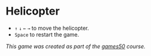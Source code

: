 # Helicopter

* `↑` `↓` `←` `→` to move the helicopter.
* `Space` to restart the game.

_This game was created as part of the [games50](https://cs50.harvard.edu/games/2018/) course._
